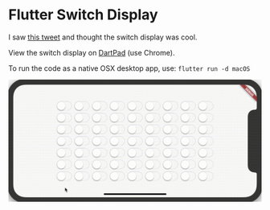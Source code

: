 # Flutter Switch Display

I saw [this tweet](https://twitter.com/FlutterDev/status/1139200781905727489?ref_src=twsrc%5Etfw) and thought 
the switch display was cool.

View the switch display on 
[DartPad](https://dartpad.dev/a3f0ac68217dc53668fd54a8e328e3bf) (use Chrome). 

To run the code as a native OSX desktop app, 
use: ```flutter run -d macOS```

![](gifs/switch_display.gif)